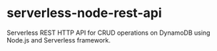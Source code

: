 # serverless-node-rest-api

Serverless REST HTTP API for CRUD operations on DynamoDB using Node.js and Serverless framework.



